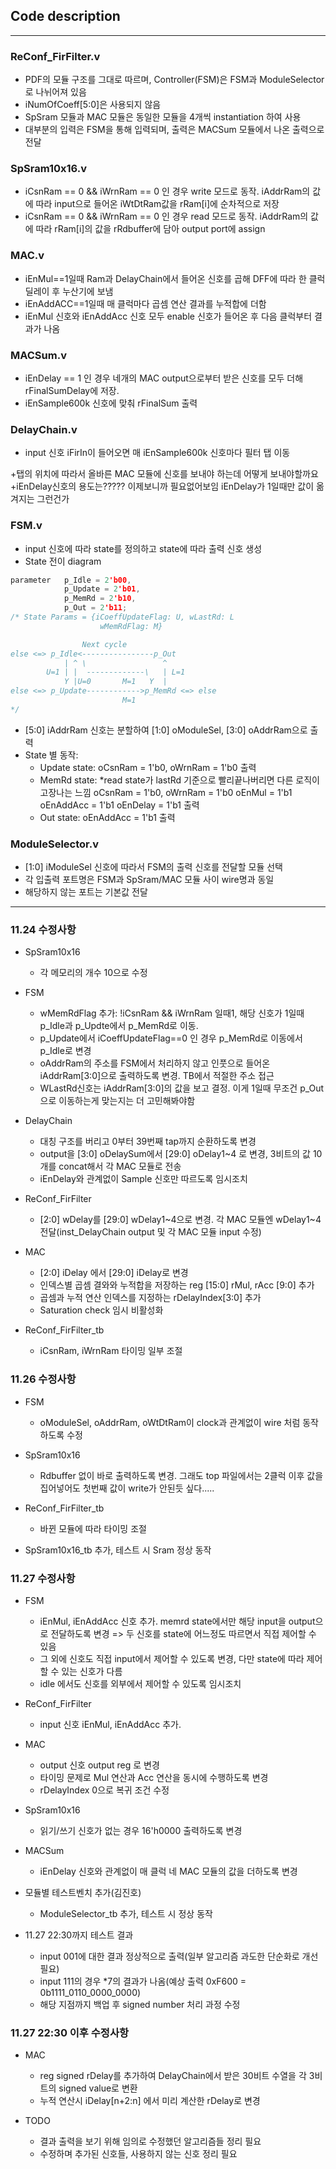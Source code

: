 Code description
--- 
---
### ReConf_FirFilter.v
- PDF의 모듈 구조를 그대로 따르며, Controller(FSM)은 FSM과 ModuleSelector로 나뉘어져 있음
- iNumOfCoeff[5:0]은 사용되지 않음
- SpSram 모듈과 MAC 모듈은 동일한 모듈을 4개씩 instantiation 하여 사용
- 대부분의 입력은 FSM을 통해 입력되며, 출력은 MACSum 모듈에서 나온 출력으로 전달

### SpSram10x16.v
- iCsnRam == 0 && iWrnRam == 0 인 경우 write 모드로 동작.
iAddrRam의 값에 따라 input으로 들어온 iWtDtRam값을 rRam[i]에 순차적으로 저장
- iCsnRam == 0 && iWrnRam == 0 인 경우 read 모드로 동작.
iAddrRam의 값에 따라 rRam[i]의 값을 rRdbuffer에 담아 output port에 assign

### MAC.v
- iEnMul==1일때 Ram과 DelayChain에서 들어온 신호를 곱해 DFF에 따라 한 클럭 딜레이 후 누산기에 보냄
- iEnAddACC==1일때 매 클럭마다 곱셈 연산 결과를 누적합에 더함
- iEnMul 신호와 iEnAddAcc 신호 모두 enable 신호가 들어온 후 다음 클럭부터 결과가 나옴

### MACSum.v
- iEnDelay == 1 인 경우 네개의 MAC output으로부터 받은 신호를 모두 더해 rFinalSumDelay에 저장.
- iEnSample600k 신호에 맞춰 rFinalSum 출력

### DelayChain.v
- input 신호 iFirIn이 들어오면 매 iEnSample600k 신호마다 필터 탭 이동

+탭의 위치에 따라서 올바른 MAC 모듈에 신호를 보내야 하는데 어떻게 보내야할까요
+iEnDelay신호의 용도는????? 이제보니까 필요없어보임 iEnDelay가 1일때만 값이 옮겨지는 그런건가

### FSM.v
- input 신호에 따라 state를 정의하고 state에 따라 출력 신호 생성
- State 전이 diagram
```c
parameter   p_Idle = 2'b00,
            p_Update = 2'b01,
            p_MemRd = 2'b10,
            p_Out = 2'b11;
/* State Params = {iCoeffUpdateFlag: U, wLastRd: L
                    wMemRdFlag: M}

                Next cycle
else <=> p_Idle<----------------p_Out
            | ^ \                 ^
        U=1 | |  -------------\   | L=1
            Y |U=0       M=1   Y  |
else <=> p_Update------------>p_MemRd <=> else
                         M=1
*/
```
- [5:0] iAddrRam 신호는 분할하여 [1:0] oModuleSel, [3:0] oAddrRam으로 출력
- State 별 동작:
    - Update state: oCsnRam = 1'b0, oWrnRam = 1'b0 출력
    - MemRd state: *read state가 lastRd 기준으로 빨리끝나버리면 다른 로직이 고장나는 느낌
        oCsnRam = 1'b0, oWrnRam = 1'b0
        oEnMul = 1'b1
        oEnAddAcc = 1'b1
        oEnDelay = 1'b1 출력
    - Out state: oEnAddAcc = 1'b1 출력
        

### ModuleSelector.v
- [1:0] iModuleSel 신호에 따라서 FSM의 출력 신호를 전달할 모듈 선택
- 각 입출력 포트명은 FSM과 SpSram/MAC 모듈 사이 wire명과 동일
- 해당하지 않는 포트는 기본값 전달

---

### 11.24 수정사항
- SpSram10x16
    - 각 메모리의 개수 10으로 수정

- FSM
    - wMemRdFlag 추가: !iCsnRam && iWrnRam 일때1, 해당 신호가 1일때 p_Idle과 p_Updte에서 p_MemRd로 이동.
    - p_Update에서 iCoeffUpdateFlag==0 인 경우 p_MemRd로 이동에서 p_Idle로 변경
    - oAddrRam의 주소를 FSM에서 처리하지 않고 인풋으로 들어온 iAddrRam[3:0]으로 출력하도록 변경. TB에서 적절한 주소 접근
    - WLastRd신호는 iAddrRam[3:0]의 값을 보고 결정. 이게 1일때 무조건 p_Out으로 이동하는게 맞는지는 더 고민해봐야함
 
- DelayChain
    - 대칭 구조를 버리고 0부터 39번째 tap까지 순환하도록 변경
    - output을 [3:0] oDelaySum에서 [29:0] oDelay1~4 로 변경, 3비트의 값 10개를 concat해서 각 MAC 모듈로 전송
    - iEnDelay와 관계없이 Sample 신호만 따르도록 임시조치
 
- ReConf_FirFilter
    - [2:0] wDelay를 [29:0] wDelay1\~4으로 변경. 각 MAC 모듈엔 wDelay1~4 전달(inst_DelayChain output 및 각 MAC 모듈 input 수정)
 
- MAC
    - [2:0] iDelay 에서 [29:0] iDelay로 변경
    - 인덱스별 곱셈 결와와 누적합을 저장하는 reg [15:0] rMul, rAcc [9:0] 추가
    - 곱셈과 누적 연산 인덱스를 지정하는 rDelayIndex[3:0] 추가
    - Saturation check 임시 비활성화

- ReConf_FirFilter_tb
    - iCsnRam, iWrnRam 타이밍 일부 조절

### 11.26 수정사항
- FSM
    - oModuleSel, oAddrRam, oWtDtRam이 clock과 관계없이 wire 처럼 동작하도록 수정

- SpSram10x16
    - Rdbuffer 없이 바로 출력하도록 변경. 그래도 top 파일에서는 2클럭 이후 값을 집어넣어도 첫번째 값이 write가 안된듯 싶다.....

- ReConf_FirFilter_tb
    - 바뀐 모듈에 따라 타이밍 조절

- SpSram10x16_tb 추가, 테스트 시 Sram 정상 동작

### 11.27 수정사항
- FSM
    - iEnMul, iEnAddAcc 신호 추가. memrd state에서만 해당 input을 output으로 전달하도록 변경 => 두 신호를 state에 어느정도 따르면서 직접 제어할 수 있음
    - 그 외에 신호도 직접 input에서 제어할 수 있도록 변경, 다만 state에 따라 제어할 수 있는 신호가 다름
    - idle 에서도 신호를 외부에서 제어할 수 있도록 임시조치

- ReConf_FirFilter
    - input 신호 iEnMul, iEnAddAcc 추가.

- MAC
    - output 신호 output reg 로 변경
    - 타이밍 문제로 Mul 연산과 Acc 연산을 동시에 수행하도록 변경
    - rDelayIndex 0으로 복귀 조건 수정

- SpSram10x16
    - 읽기/쓰기 신호가 없는 경우 16'h0000 출력하도록 변경

- MACSum
    - iEnDelay 신호와 관계없이 매 클럭 네 MAC 모듈의 값을 더하도록 변경

- 모듈별 테스트벤치 추가(김진호)
    - ModuleSelector_tb 추가, 테스트 시 정상 동작

- 11.27 22:30까지 테스트 결과
    - input 001에 대한 결과 정상적으로 출력(일부 알고리즘 과도한 단순화로 개선 필요)
    - input 111의 경우 *7의 결과가 나옴(예상 출력 0xF600 = 0b1111_0110_0000_0000)
    - 해당 지점까지 백업 후 signed number 처리 과정 수정

### 11.27 22:30 이후 수정사항
- MAC
    - reg signed rDelay를 추가하여 DelayChain에서 받은 30비트 수열을 각 3비트의 signed value로 변환
    - 누적 연산시 iDelay[n+2:n] 에서 미리 계산한 rDelay로 변경

- TODO
    - 결과 출력을 보기 위해 임의로 수정했던 알고리즘들 정리 필요
    - 수정하며 추가된 신호들, 사용하지 않는 신호 정리 필요